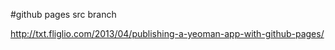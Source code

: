 #github pages src branch

http://txt.fliglio.com/2013/04/publishing-a-yeoman-app-with-github-pages/

